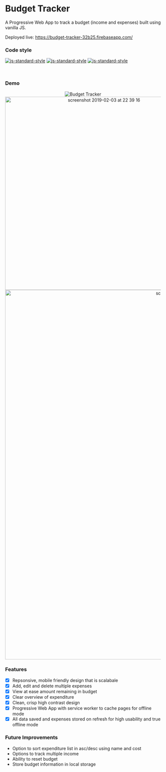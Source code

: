 # Budget Tracker

A Progressive Web App to track a budget (income and expenses) built using vanilla JS.

Deployed live: https://budget-tracker-32b25.firebaseapp.com/


### Code style
  [![js-standard-style](https://img.shields.io/badge/code%20style-standard-brightgreen.svg?style=flat)](https://github.com/feross/standard)
    [![js-standard-style](https://img.shields.io/badge/deployed-live-blue.svg)](https://team1-iot.firebaseapp.com/)
    [![js-standard-style](https://img.shields.io/badge/deployed%20version-1.0.0-green.svg)](https://team1-iot.firebaseapp.com/)

<br />


### Demo

<p align="center">
  <img alt="Budget Tracker" src='https://user-images.githubusercontent.com/39765499/52184030-1cd2c280-2806-11e9-8cbc-f40c9acc83b5.gif'>

<img width="624" alt="screenshot 2019-02-03 at 22 39 16" src="https://user-images.githubusercontent.com/39765499/52184031-20fee000-2806-11e9-8f43-408d9975fbf3.png">
<img width="1194" alt="screenshot 2019-02-03 at 22 39 01" src="https://user-images.githubusercontent.com/39765499/52184032-20fee000-2806-11e9-996c-7f398e7b749e.png">

</p>

### Features

- [x] Repsonsive, mobile friendly design that is scalabale
- [x] Add, edit and delete multiple expenses
- [x] View at ease amount remaining in budget
- [x] Clear overview of expenditure
- [x] Clean, crisp high contrast design
- [x] Progressive Web App with service worker to cache pages for offline mode
- [x] All data saved and expenses stored on refresh for high usability and true offline mode

### Future Improvements

* Option to sort expenditure list in asc/desc using name and cost
* Options to track multiple income
* Ability to reset budget
* Store budget information in local storage

